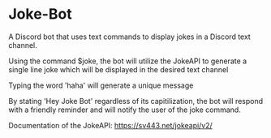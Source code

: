 # Joke-Bot
A Discord bot that uses text commands to display jokes in a Discord text channel.

Using the command $joke, the bot will utilize the JokeAPI to generate a single line joke which will be displayed in the desired text channel

Typing the word 'haha' will generate a unique message 

By stating 'Hey Joke Bot' regardless of its capitilization, the bot will respond with a friendly reminder and will notify the user of the joke command. 

Documentation of the JokeAPI: https://sv443.net/jokeapi/v2/

